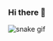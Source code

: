 ### Hi there 👋

![snake gif](https://github.com/betossauro/betossauro/blob/output/github-contribution-grid-snake.svg)
